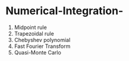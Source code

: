 # Numerical-Integration-
1. Midpoint rule
2. Trapezoidal rule
3. Chebyshev polynomial
4. Fast Fourier Transform
5. Quasi-Monte Carlo
